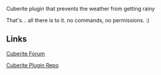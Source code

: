 Cuberite plugin that prevents the weather from getting rainy

That's... all there is to it. no commands, no permissions.  :)

## Links

[Cuberite Forum](https://forum.cuberite.org/thread-3347.html)

[Cuberite Plugin Repo](https://plugins.cuberite.org/show/356342376)
